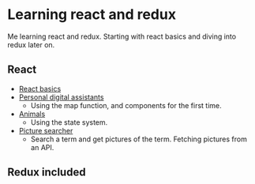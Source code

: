 # Learning react and redux

Me learning react and redux. Starting with react basics and diving into redux later on.

## React

- [React basics](./tsx/)
- [Personal digital assistants](./pdas/)
  - Using the map function, and components for the first time.
- [Animals](./animals/)
  - Using the state system.
- [Picture searcher](./pics/)
  - Search a term and get pictures of the term. Fetching pictures from an API.

## Redux included
